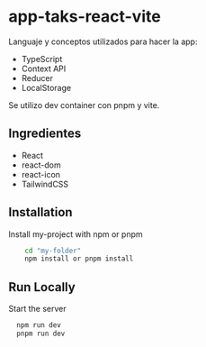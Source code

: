 
# app-taks-react-vite

Languaje y conceptos utilizados para hacer la app:

- TypeScript
- Context API
- Reducer
- LocalStorage

Se utilizo dev container con pnpm y vite.



## Ingredientes

- React
- react-dom
- react-icon
- TailwindCSS







## Installation

Install my-project with npm or pnpm

```bash
    cd "my-folder"
    npm install or pnpm install
```
    
## Run Locally


Start the server

```bash
  npm run dev 
  pnpm run dev
```

